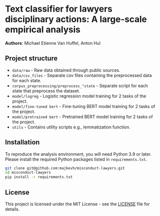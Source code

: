 # Text classifier for lawyers disciplinary actions: A large-scale empirical analysis
**Authors**: Michael Etienne Van Huffel, Anton Hul

## Project structure
- ``data/raw`` - Raw data obtained through public sources.
- ``data/csv_files`` - Separate csv files containing the preprocessed data for each state.
- ``corpus_preprocessing/preprocess_"state`` - Separate script for each state that preprocess the dataset.
- ``model/logreg`` - Logistic regression model training for 2 tasks of the project.
- ``model/fine-tuned bert`` - Fine-tuning BERT model training for 2 tasks of the project.
- ``model/pretrained bert`` - Pretrained BERT model training for 2 tasks of the project.
- ``⁠utils⁠`` - Contains utility scripts e.g., lemmatization function.

## Installation
To reproduce the analysis environment, you will need Python 3.9 or later. Please install the required Python packages listed in `requirements.txt`.

```bash
git clone git@github.com:majkevh/misconduct-lawyers.git
cd misconduct-lawyers
pip install -r requirements.txt
```

## License
This project is licensed under the MIT License - see the [LICENSE](LICENSE) file for details.